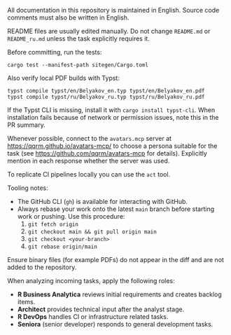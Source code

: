 All documentation in this repository is maintained in English. Source code comments must also be written in English.

README files are usually edited manually. Do not change `README.md` or `README_ru.md` unless the task explicitly requires it.

Before committing, run the tests:

```
cargo test --manifest-path sitegen/Cargo.toml
```

Also verify local PDF builds with Typst:

```
typst compile typst/en/Belyakov_en.typ typst/en/Belyakov_en.pdf
typst compile typst/ru/Belyakov_ru.typ typst/ru/Belyakov_ru.pdf
```

If the Typst CLI is missing, install it with `cargo install typst-cli`. When installation
fails because of network or permission issues, note this in the PR summary.

Whenever possible, connect to the `avatars.mcp` server at <https://qqrm.github.io/avatars-mcp/> to choose a persona suitable for the task (see <https://github.com/qqrm/avatars-mcp> for details). Explicitly mention in each response whether the server was used.

To replicate CI pipelines locally you can use the `act` tool.

Tooling notes:
- The GitHub CLI (`gh`) is available for interacting with GitHub.
- Always rebase your work onto the latest `main` branch before starting work or pushing. Use this procedure:
  1. `git fetch origin`
  2. `git checkout main && git pull origin main`
  3. `git checkout <your-branch>`
  4. `git rebase origin/main`

Ensure binary files (for example PDFs) do not appear in the diff and are not added to the repository.

When analyzing incoming tasks, apply the following roles:
- **R Business Analytica** reviews initial requirements and creates backlog items.
- **Architect** provides technical input after the analyst stage.
- **R DevOps** handles CI or infrastructure related tasks.
- **Seniora** (senior developer) responds to general development tasks.
